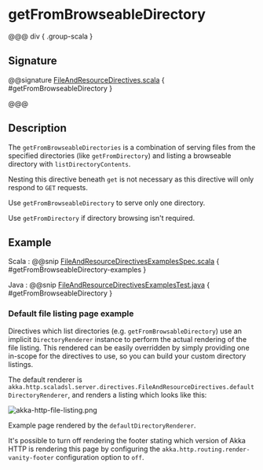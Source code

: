 # getFromBrowseableDirectory

@@@ div { .group-scala }

## Signature

@@signature [FileAndResourceDirectives.scala](/http/src/main/scala/akka/http/scaladsl/server/directives/FileAndResourceDirectives.scala) { #getFromBrowseableDirectory }

@@@

## Description

The `getFromBrowseableDirectories` is a combination of serving files from the specified directories (like
`getFromDirectory`) and listing a browseable directory with `listDirectoryContents`.

Nesting this directive beneath `get` is not necessary as this directive will only respond to `GET` requests.

Use `getFromBrowseableDirectory` to serve only one directory.

Use `getFromDirectory` if directory browsing isn't required.


## Example

Scala
:   @@snip [FileAndResourceDirectivesExamplesSpec.scala](/docs/src/test/scala/docs/http/scaladsl/server/directives/FileAndResourceDirectivesExamplesSpec.scala) { #getFromBrowseableDirectory-examples }

Java
:   @@snip [FileAndResourceDirectivesExamplesTest.java](/docs/src/test/java/docs/http/javadsl/server/directives/FileAndResourceDirectivesExamplesTest.java) { #getFromBrowseableDirectory }

### Default file listing page example

Directives which list directories (e.g. `getFromBrowsableDirectory`) use an implicit `DirectoryRenderer`
instance to perform the actual rendering of the file listing. This rendered can be easily overridden by simply
providing one in-scope for the directives to use, so you can build your custom directory listings.

The default renderer is `akka.http.scaladsl.server.directives.FileAndResourceDirectives.defaultDirectoryRenderer`,
and renders a listing which looks like this:

![akka-http-file-listing.png](../../../akka-http-file-listing.png)
> 
Example page rendered by the `defaultDirectoryRenderer`.

It's possible to turn off rendering the footer stating which version of Akka HTTP is rendering this page by configuring
the `akka.http.routing.render-vanity-footer` configuration option to `off`.
